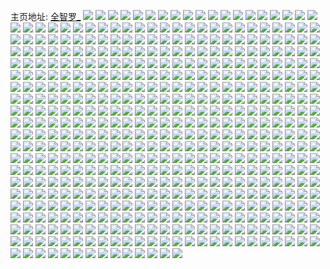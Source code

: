 主页地址: [全智罗_](https://weibo.com/u/6249516074) 
![](https://wx4.sinaimg.cn/mw2000/006OWkCmgy1h9plgcfsgcj30u0140n9d.jpg) 
![](https://wx4.sinaimg.cn/mw2000/006OWkCmgy1h9pl7e2k82j32c0340u0x.jpg) 
![](https://wx4.sinaimg.cn/mw2000/006OWkCmgy1h9pl702wwij329f30kqv5.jpg) 
![](https://wx4.sinaimg.cn/mw2000/006OWkCmgy1h9pl6too58j32c03404qq.jpg) 
![](https://wx4.sinaimg.cn/mw2000/006OWkCmgy1h9pl76cyyfj32c03407wi.jpg) 
![](https://wx4.sinaimg.cn/mw2000/006OWkCmgy1h9plef7a3uj31400u0aji.jpg) 
![](https://wx4.sinaimg.cn/mw2000/006OWkCmgy1h9plac99foj32c02ce7wh.jpg) 
![](https://wx4.sinaimg.cn/mw2000/006OWkCmgy1h9plgpslmij30u014048n.jpg) 
![](https://wx4.sinaimg.cn/mw2000/006OWkCmgy1h9pldhvdk7j30u01407eg.jpg) 
![](https://wx4.sinaimg.cn/mw2000/006OWkCmgy1h9p7taali5j30u01590w5.jpg) 
![](https://wx4.sinaimg.cn/mw2000/006OWkCmgy1h9p7nglkdtj30wr1z0166.jpg) 
![](https://wx4.sinaimg.cn/mw2000/006OWkCmly1h9mvfzsj4jj32672wanpe.jpg) 
![](https://wx4.sinaimg.cn/mw2000/006OWkCmly1h9mvg29898j32c0340e82.jpg) 
![](https://wx4.sinaimg.cn/mw2000/006OWkCmly1h9mvg0xyizj32c0340b2a.jpg) 
![](https://wx4.sinaimg.cn/mw2000/006OWkCmgy1h9n1wwkbeuj32c0340kjo.jpg) 
![](https://wx4.sinaimg.cn/mw2000/006OWkCmly1h9mviluxwtj32c0340x6r.jpg) 
![](https://wx4.sinaimg.cn/mw2000/006OWkCmly1h9mwx34nxrj32c0340qv6.jpg) 
![](https://wx4.sinaimg.cn/mw2000/006OWkCmly1h9mvktz1ttj32c0340b2b.jpg) 
![](https://wx4.sinaimg.cn/mw2000/006OWkCmly1h9magu731ej32c03407wi.jpg) 
![](https://wx4.sinaimg.cn/mw2000/006OWkCmly1h9mah1ul0qj32c0340u0z.jpg) 
![](https://wx4.sinaimg.cn/mw2000/006OWkCmly1h9magxr6daj32c0340x6r.jpg) 
![](https://wx4.sinaimg.cn/mw2000/006OWkCmly1h9lqmshdhij30u01t10yw.jpg) 
![](https://wx4.sinaimg.cn/mw2000/006OWkCmgy1h9ildfbyacj30uw156k6f.jpg) 
![](https://wx4.sinaimg.cn/mw2000/006OWkCmgy1h9gm21e484j32c0340b2b.jpg) 
![](https://wx4.sinaimg.cn/mw2000/006OWkCmgy1h9gm6308ruj32c0340x6p.jpg) 
![](https://wx4.sinaimg.cn/mw2000/006OWkCmgy1h9gm4btenqj30wb172toz.jpg) 
![](https://wx4.sinaimg.cn/mw2000/006OWkCmgy1h9gm24q272j32c0340b2b.jpg) 
![](https://wx4.sinaimg.cn/mw2000/006OWkCmgy1h9gm27nncgj32c03407wj.jpg) 
![](https://wx4.sinaimg.cn/mw2000/006OWkCmgy1h9gcvwlzu1j32c03407wj.jpg) 
![](https://wx4.sinaimg.cn/mw2000/006OWkCmgy1h9hp6p4kaqj32c0340e83.jpg) 
![](https://wx4.sinaimg.cn/mw2000/006OWkCmgy1h9gcvzsg72j32c03401kz.jpg) 
![](https://wx4.sinaimg.cn/mw2000/006OWkCmgy1h9gcvsv7njj31o1281kjl.jpg) 
![](https://wx4.sinaimg.cn/mw2000/006OWkCmgy1h9chx5zjv2j30u0140wq5.jpg) 
![](https://wx4.sinaimg.cn/mw2000/006OWkCmgy1h9bkqq3az0j30pi0pidka.jpg) 
![](https://wx4.sinaimg.cn/mw2000/006OWkCmgy1h9966jqu90j31zj1zjqv5.jpg) 
![](https://wx4.sinaimg.cn/mw2000/006OWkCmgy1h993yznmvyj32c02c0kjm.jpg) 
![](https://wx4.sinaimg.cn/mw2000/006OWkCmgy1h99g5yxnt8j321i21i4qp.jpg) 
![](https://wx4.sinaimg.cn/mw2000/006OWkCmgy1h8zlh4wn51j30w90u0jvu.jpg) 
![](https://wx4.sinaimg.cn/mw2000/006OWkCmgy1h8vowmm445j30wr1z0agr.jpg) 
![](https://wx4.sinaimg.cn/mw2000/006OWkCmgy1h8vox4xdmqj30u00knjtn.jpg) 
![](https://wx4.sinaimg.cn/mw2000/006OWkCmgy1h8vllntwv4j32an2b8qv5.jpg) 
![](https://wx4.sinaimg.cn/mw2000/006OWkCmgy1h8pmvvj61yj32c0340qv5.jpg) 
![](https://wx4.sinaimg.cn/mw2000/006OWkCmgy1h8lxgrq2tsj32042034qp.jpg) 
![](https://wx4.sinaimg.cn/mw2000/006OWkCmgy1h8l5l6w327j30rw13zn5t.jpg) 
![](https://wx4.sinaimg.cn/mw2000/006OWkCmgy1h8l5mh24byj31400u0wsk.jpg) 
![](https://wx4.sinaimg.cn/mw2000/006OWkCmgy1h8l5ur2ggfj30u01t1467.jpg) 
![](https://wx4.sinaimg.cn/mw2000/006OWkCmgy1h8kwmqpl3jj30wr0k1gnq.jpg) 
![](https://wx4.sinaimg.cn/mw2000/006OWkCmgy1h8kwmso229j30wr1z07fm.jpg) 
![](https://wx4.sinaimg.cn/mw2000/006OWkCmgy1h8kwmp3d8gj30u013s48g.jpg) 
![](https://wx4.sinaimg.cn/mw2000/006OWkCmgy1h8kwo0uyyej31o027gx6p.jpg) 
![](https://wx4.sinaimg.cn/mw2000/006OWkCmgy1h8kwo3cnm3j30tz1ibn0s.jpg) 
![](https://wx4.sinaimg.cn/mw2000/006OWkCmgy1h8kwo75lufj30u01t1gro.jpg) 
![](https://wx4.sinaimg.cn/mw2000/006OWkCmgy1h8j006syr6j30pn10jn22.jpg) 
![](https://wx4.sinaimg.cn/mw2000/006OWkCmgy1h8j005l8n5j30u014gn4t.jpg) 
![](https://wx4.sinaimg.cn/mw2000/006OWkCmgy1h85jbfsskqj329m29mb2a.jpg) 
![](https://wx4.sinaimg.cn/mw2000/006OWkCmgy1h85jclreitj30o90o9aep.jpg) 
![](https://wx4.sinaimg.cn/mw2000/006OWkCmgy1h85je76x9sj30p60p6q8b.jpg) 
![](https://wx4.sinaimg.cn/mw2000/006OWkCmgy1h85je5irm0j30wr1z01dk.jpg) 
![](https://wx4.sinaimg.cn/mw2000/006OWkCmgy1h85je6tapuj30wr1z0wva.jpg) 
![](https://wx4.sinaimg.cn/mw2000/006OWkCmgy1h85je67p0yj30wr1z011y.jpg) 
![](https://wx4.sinaimg.cn/mw2000/006OWkCmgy1h85jfrflbfj30ah0ah74g.jpg) 
![](https://wx4.sinaimg.cn/mw2000/006OWkCmgy1h82svo8fykj32bz2bz1ky.jpg) 
![](https://wx4.sinaimg.cn/mw2000/006OWkCmgy1h86wnje42aj32c0340b2a.jpg) 
![](https://wx4.sinaimg.cn/mw2000/006OWkCmgy1h86wo4roqaj30v60v6afa.jpg) 
![](https://wx4.sinaimg.cn/mw2000/006OWkCmgy1h81ccd435jj30qi0qidip.jpg) 
![](https://wx4.sinaimg.cn/mw2000/006OWkCmgy1h81ccfs6ngj30u00u0agd.jpg) 
![](https://wx4.sinaimg.cn/mw2000/006OWkCmgy1h81ccgxoirj30u01t1na2.jpg) 
![](https://wx4.sinaimg.cn/mw2000/006OWkCmgy1h7kqkfknudj30n01ds10k.jpg) 
![](https://wx4.sinaimg.cn/mw2000/006OWkCmgy1h7jxack2e8j328y28ytv7.jpg) 
![](https://wx4.sinaimg.cn/mw2000/006OWkCmgy1h7our1tpkrj30wr0s2dhe.jpg) 
![](https://wx4.sinaimg.cn/mw2000/006OWkCmgy1h7our2af8tj30wr10hgog.jpg) 
![](https://wx4.sinaimg.cn/mw2000/006OWkCmgy1h7jmrhm8ntj30n00mrgnx.jpg) 
![](https://wx4.sinaimg.cn/mw2000/006OWkCmgy1h7jmsw0xuej30n01ds45q.jpg) 
![](https://wx4.sinaimg.cn/mw2000/006OWkCmgy1h7ourepf7uj30mv0wtmzq.jpg) 
![](https://wx4.sinaimg.cn/mw2000/006OWkCmgy1h7jmuvuwsjj309q09qmxe.jpg) 
![](https://wx4.sinaimg.cn/mw2000/006OWkCmgy1h76vbdsrbpj32492497wh.jpg) 
![](https://wx4.sinaimg.cn/mw2000/006OWkCmgy1h71bvmxkopj30r70tdgvi.jpg) 
![](https://wx4.sinaimg.cn/mw2000/006OWkCmgy1h71brqiq73j30n00swh1f.jpg) 
![](https://wx4.sinaimg.cn/mw2000/006OWkCmgy1h71bru8916j31400u0dih.jpg) 
![](https://wx4.sinaimg.cn/mw2000/006OWkCmgy1h71bqwppcbj30n00n00t7.jpg) 
![](https://wx4.sinaimg.cn/mw2000/006OWkCmgy1h6x0bnv5d0j32c02c01ky.jpg) 
![](https://wx4.sinaimg.cn/mw2000/006OWkCmgy1h6nxmlrl8qj326j26jb29.jpg) 
![](https://wx4.sinaimg.cn/mw2000/006OWkCmly1h6w1muool5j32c0340x6p.jpg) 
![](https://wx4.sinaimg.cn/mw2000/006OWkCmly1h6vc6zae5wj32c02c0hdt.jpg) 
![](https://wx4.sinaimg.cn/mw2000/006OWkCmly1h6tkw9ekhlj30ty0tywo5.jpg) 
![](https://wx4.sinaimg.cn/mw2000/006OWkCmgy1h6phtledztj31ig20lb2a.jpg) 
![](https://wx4.sinaimg.cn/mw2000/006OWkCmgy1h6phbokg9hj31y21y20wp.jpg) 
![](https://wx4.sinaimg.cn/mw2000/006OWkCmgy1h6phgx7xuej32c0340qv7.jpg) 
![](https://wx4.sinaimg.cn/mw2000/006OWkCmgy1h6phbwvbsnj30se0semz7.jpg) 
![](https://wx4.sinaimg.cn/mw2000/006OWkCmgy1h6phe7jdwtj32sl23gahw.jpg) 
![](https://wx4.sinaimg.cn/mw2000/006OWkCmgy1h6phdrvij9j323v23v7wh.jpg) 
![](https://wx4.sinaimg.cn/mw2000/006OWkCmgy1h6qw47mic9j30n01dsdo7.jpg) 
![](https://wx4.sinaimg.cn/mw2000/006OWkCmgy1h6maz0348aj32c03401kz.jpg) 
![](https://wx4.sinaimg.cn/mw2000/006OWkCmgy1h6mays2wzsj32c03404qr.jpg) 
![](https://wx4.sinaimg.cn/mw2000/006OWkCmgy1h6mazaikm7j32c0340x6q.jpg) 
![](https://wx4.sinaimg.cn/mw2000/006OWkCmgy1h6mazdl168j32c03404qr.jpg) 
![](https://wx4.sinaimg.cn/mw2000/006OWkCmgy1h6mazgeicdj32c03401ky.jpg) 
![](https://wx4.sinaimg.cn/mw2000/006OWkCmgy1h6maywf7mcj32c0340e83.jpg) 
![](https://wx4.sinaimg.cn/mw2000/006OWkCmgy1h6ho7k5sdfj30n01dsmxs.jpg) 
![](https://wx4.sinaimg.cn/mw2000/006OWkCmgy1h6ho8jnjlqj30n01ds43o.jpg) 
![](https://wx4.sinaimg.cn/mw2000/006OWkCmgy1h6aqjrc71dj31jo1joqc2.jpg) 
![](https://wx4.sinaimg.cn/mw2000/006OWkCmgy1h6aqjqcrdij31yi1yiafm.jpg) 
![](https://wx4.sinaimg.cn/mw2000/006OWkCmgy1h6aqjpel2mj3245245dqf.jpg) 
![](https://wx4.sinaimg.cn/mw2000/006OWkCmgy1h6bs9ob9v6j30hv0u3q3h.jpg) 
![](https://wx4.sinaimg.cn/mw2000/006OWkCmgy1h6aqjncpc9j31sx1sxqv5.jpg) 
![](https://wx4.sinaimg.cn/mw2000/006OWkCmgy1h6b22oaeg5j30mu0j6adc.jpg) 
![](https://wx4.sinaimg.cn/mw2000/006OWkCmgy1h69y71dlddj30n01dsn8m.jpg) 
![](https://wx4.sinaimg.cn/mw2000/006OWkCmgy1h6c729yie9j309o09o3yq.jpg) 
![](https://wx4.sinaimg.cn/mw2000/006OWkCmgy1h6c74g7qtfj30n01ds49x.jpg) 
![](https://wx4.sinaimg.cn/mw2000/006OWkCmgy1h69y64pbycj30n013l45h.jpg) 
![](https://wx4.sinaimg.cn/mw2000/006OWkCmgy1h69yk3iyuzj30n01dswff.jpg) 
![](https://wx4.sinaimg.cn/mw2000/006OWkCmgy1h8jqe317bcj30u00u0gqn.jpg) 
![](https://wx4.sinaimg.cn/mw2000/006OWkCmgy1h8jqm6otgfj30c807yq3c.jpg) 
![](https://wx4.sinaimg.cn/mw2000/006OWkCmgy1h8k5nclrbgj30u00u0wkw.jpg) 
![](https://wx4.sinaimg.cn/mw2000/006OWkCmgy1h8k5ndrwpwj30u00u0n6o.jpg) 
![](https://wx4.sinaimg.cn/mw2000/006OWkCmgy1h648yg5cb1j30s111dacz.jpg) 
![](https://wx4.sinaimg.cn/mw2000/006OWkCmgy1h648ugoyddj30n01dsaax.jpg) 
![](https://wx4.sinaimg.cn/mw2000/006OWkCmgy1h648ygy3xlj30n01ds0tw.jpg) 
![](https://wx4.sinaimg.cn/mw2000/006OWkCmgy1h5psbqrxv4j30mz0vv0t2.jpg) 
![](https://wx4.sinaimg.cn/mw2000/006OWkCmgy1h5psbrqa7sj30n01dstg9.jpg) 
![](https://wx4.sinaimg.cn/mw2000/006OWkCmgy1h5nf85mgx7j30n01dsqlt.jpg) 
![](https://wx4.sinaimg.cn/mw2000/006OWkCmgy1h5nf771cexj30n01dsdnl.jpg) 
![](https://wx4.sinaimg.cn/mw2000/006OWkCmgy1h5ngh45aebj30n01dsgzm.jpg) 
![](https://wx4.sinaimg.cn/mw2000/006OWkCmgy1h5mvssodbjj31951o74qp.jpg) 
![](https://wx4.sinaimg.cn/mw2000/006OWkCmgy1h5dcw1use7j32c02c0x6p.jpg) 
![](https://wx4.sinaimg.cn/mw2000/006OWkCmgy1h57njcdephj30n00n0ju7.jpg) 
![](https://wx4.sinaimg.cn/mw2000/006OWkCmgy1h54aofsprxj30n01ds156.jpg) 
![](https://wx4.sinaimg.cn/mw2000/006OWkCmgy1h520f98jaaj32a0340e82.jpg) 
![](https://wx4.sinaimg.cn/mw2000/006OWkCmgy1h520f53mz9j32c0340npd.jpg) 
![](https://wx4.sinaimg.cn/mw2000/006OWkCmgy1h50j73i7xoj31361gl7kj.jpg) 
![](https://wx4.sinaimg.cn/mw2000/006OWkCmly1h4zgttivzwj30g30g375z.jpg) 
![](https://wx4.sinaimg.cn/mw2000/006OWkCmly1h4yrj3c3b6j32c02c04qr.jpg) 
![](https://wx4.sinaimg.cn/mw2000/006OWkCmly1h4yrjg6zx1j32c02c04qr.jpg) 
![](https://wx4.sinaimg.cn/mw2000/006OWkCmly1h4z3tn4040j324h2tznpf.jpg) 
![](https://wx4.sinaimg.cn/mw2000/006OWkCmly1h4z3u23n6oj32c0340qv5.jpg) 
![](https://wx4.sinaimg.cn/mw2000/006OWkCmly1h4y2ulni6tj30n01dstd9.jpg) 
![](https://wx4.sinaimg.cn/mw2000/006OWkCmly1h4y2lp0g85j30n00n0q5m.jpg) 
![](https://wx4.sinaimg.cn/mw2000/006OWkCmly1h4x350n6rtj32c02c0e82.jpg) 
![](https://wx4.sinaimg.cn/mw2000/006OWkCmly1h4x1mq6eg4j32c03401ky.jpg) 
![](https://wx4.sinaimg.cn/mw2000/006OWkCmly1h4x19ob95jj329g30lu0y.jpg) 
![](https://wx4.sinaimg.cn/mw2000/006OWkCmly1h4x1b0kac2j32c03401ky.jpg) 
![](https://wx4.sinaimg.cn/mw2000/006OWkCmgy1h4uoj5mtioj327q285qv5.jpg) 
![](https://wx4.sinaimg.cn/mw2000/006OWkCmgy1h4ut1ggygcj3284284e81.jpg) 
![](https://wx4.sinaimg.cn/mw2000/006OWkCmgy1h4utm99y8lj30u60u0jv3.jpg) 
![](https://wx4.sinaimg.cn/mw2000/006OWkCmgy1h4sa56w9tlj30u0140k08.jpg) 
![](https://wx4.sinaimg.cn/mw2000/006OWkCmgy1h4shyki4paj30u015cdqp.jpg) 
![](https://wx4.sinaimg.cn/mw2000/006OWkCmgy1h4v3679disj32232rfe82.jpg) 
![](https://wx4.sinaimg.cn/mw2000/006OWkCmgy1h4sa5000t2j30u0140gur.jpg) 
![](https://wx4.sinaimg.cn/mw2000/006OWkCmgy1h4sa5d7piwj31400u014w.jpg) 
![](https://wx4.sinaimg.cn/mw2000/006OWkCmgy1h4sa5g2wm9j30u0140wor.jpg) 
![](https://wx4.sinaimg.cn/mw2000/006OWkCmgy1h84gl1o92ij311s0tvadk.jpg) 
![](https://wx4.sinaimg.cn/mw2000/006OWkCmgy1h84gl0ik5cj31kc235nkr.jpg) 
![](https://wx4.sinaimg.cn/mw2000/006OWkCmgy1h4ph1wphxjj32c0340e82.jpg) 
![](https://wx4.sinaimg.cn/mw2000/006OWkCmgy1h4obnp0bx9j32c0340e82.jpg) 
![](https://wx4.sinaimg.cn/mw2000/006OWkCmgy1h4obnr66lqj324u1llb29.jpg) 
![](https://wx4.sinaimg.cn/mw2000/006OWkCmgy1h4obnww7izj33402c0e82.jpg) 
![](https://wx4.sinaimg.cn/mw2000/006OWkCmgy1h4mvfvvxzkj326z26z4qr.jpg) 
![](https://wx4.sinaimg.cn/mw2000/006OWkCmgy1h4mvftce9dj32c0340hdv.jpg) 
![](https://wx4.sinaimg.cn/mw2000/006OWkCmgy1h4mvfx9j9sj32c0340hdu.jpg) 
![](https://wx4.sinaimg.cn/mw2000/006OWkCmgy1h4mvfrjp3nj32c0340x6q.jpg) 
![](https://wx4.sinaimg.cn/mw2000/006OWkCmgy1h4mvfz12w1j31tw2qtnpe.jpg) 
![](https://wx4.sinaimg.cn/mw2000/006OWkCmgy1h4mvfhsfo8j32c0340x6q.jpg) 
![](https://wx4.sinaimg.cn/mw2000/006OWkCmgy1h4mvfjs6ecj32c0340b2b.jpg) 
![](https://wx4.sinaimg.cn/mw2000/006OWkCmgy1h4mvfl4yj7j32c0340npd.jpg) 
![](https://wx4.sinaimg.cn/mw2000/006OWkCmgy1h4mvfpqahqj32c03401l1.jpg) 
![](https://wx4.sinaimg.cn/mw2000/006OWkCmgy1h4ikrkpevzj31o02801kx.jpg) 
![](https://wx4.sinaimg.cn/mw2000/006OWkCmgy1h4hbkh7nbhj30n01dsk08.jpg) 
![](https://wx4.sinaimg.cn/mw2000/006OWkCmgy1h4hbcmtafxj30n01dswmp.jpg) 
![](https://wx4.sinaimg.cn/mw2000/006OWkCmgy1h4hrwu2pbwj30n01ds7ev.jpg) 
![](https://wx4.sinaimg.cn/mw2000/006OWkCmgy1h4hrwsv2zuj30n01ds47m.jpg) 
![](https://wx4.sinaimg.cn/mw2000/006OWkCmgy1h4hbcnu2h3j30n01dsdnu.jpg) 
![](https://wx4.sinaimg.cn/mw2000/006OWkCmgy1h4hry8r4i5j31o0280kjl.jpg) 
![](https://wx4.sinaimg.cn/mw2000/006OWkCmgy1h4hbi2x46oj30sg0sggrk.jpg) 
![](https://wx4.sinaimg.cn/mw2000/006OWkCmgy1h4dhal610hj32c02c04qq.jpg) 
![](https://wx4.sinaimg.cn/mw2000/006OWkCmgy1h4dh9x4atgj30n00mlq6p.jpg) 
![](https://wx4.sinaimg.cn/mw2000/006OWkCmgy1h4cn7pexnqj324o24oqv5.jpg) 
![](https://wx4.sinaimg.cn/mw2000/006OWkCmgy1h4cn7tgmknj30kl0kl0uv.jpg) 
![](https://wx4.sinaimg.cn/mw2000/006OWkCmgy1h4b551765kj31o0280npd.jpg) 
![](https://wx4.sinaimg.cn/mw2000/006OWkCmgy1h4b54z6jvoj31o0280u0x.jpg) 
![](https://wx4.sinaimg.cn/mw2000/006OWkCmgy1h4bcvvejm1j32801o0hdt.jpg) 
![](https://wx4.sinaimg.cn/mw2000/006OWkCmgy1h4a8jqnhcnj30n01ds7eh.jpg) 
![](https://wx4.sinaimg.cn/mw2000/006OWkCmgy1h4acmmcz8pj31o0280u0x.jpg) 
![](https://wx4.sinaimg.cn/mw2000/006OWkCmgy1h4a08ks4wwj30n01dsdw4.jpg) 
![](https://wx4.sinaimg.cn/mw2000/006OWkCmgy1h47z97w7o4j30n01dsjzd.jpg) 
![](https://wx4.sinaimg.cn/mw2000/006OWkCmgy1h46u69birxj30n01dsqaq.jpg) 
![](https://wx4.sinaimg.cn/mw2000/006OWkCmgy1h46u64z6lrj30j60j675b.jpg) 
![](https://wx4.sinaimg.cn/mw2000/006OWkCmgy1h402ycvwpxj30ij0ijtbx.jpg) 
![](https://wx4.sinaimg.cn/mw2000/006OWkCmgy1h402ybe85oj30n00h9777.jpg) 
![](https://wx4.sinaimg.cn/mw2000/006OWkCmgy1h3zyv5vga3j32ui24sb2a.jpg) 
![](https://wx4.sinaimg.cn/mw2000/006OWkCmgy1h3zyv7ntrhj32tn2481ky.jpg) 
![](https://wx4.sinaimg.cn/mw2000/006OWkCmgy1h3zysvaab1j31w01kc7wh.jpg) 
![](https://wx4.sinaimg.cn/mw2000/006OWkCmly1h3vwbeh037j33402c0hdu.jpg) 
![](https://wx4.sinaimg.cn/mw2000/006OWkCmly1h3uumpl97ij319s0l5juc.jpg) 
![](https://wx4.sinaimg.cn/mw2000/006OWkCmly1h3uumq7u4qj317m0k6tbc.jpg) 
![](https://wx4.sinaimg.cn/mw2000/006OWkCmly1h3uump9lsuj31680mtdj6.jpg) 
![](https://wx4.sinaimg.cn/mw2000/006OWkCmly1h3uumqhxjaj31450mladg.jpg) 
![](https://wx4.sinaimg.cn/mw2000/006OWkCmgy1h3kxn2uehlj32c02c0u0x.jpg) 
![](https://wx4.sinaimg.cn/mw2000/006OWkCmgy1h3gqpzugwrj32n21zau0x.jpg) 
![](https://wx4.sinaimg.cn/mw2000/006OWkCmgy1h3f4spb2zej32c033a7tu.jpg) 
![](https://wx4.sinaimg.cn/mw2000/006OWkCmgy1h3f4sgj6d6j32c0340b0z.jpg) 
![](https://wx4.sinaimg.cn/mw2000/006OWkCmgy1h3f4spb2zej32c033a7tu.jpg) 
![](https://wx4.sinaimg.cn/mw2000/006OWkCmgy1h3f4sgj6d6j32c0340b0z.jpg) 
![](https://wx4.sinaimg.cn/mw2000/006OWkCmgy1h3f4slu0jkj31r72c9quk.jpg) 
![](https://wx4.sinaimg.cn/mw2000/006OWkCmgy1h3f4scqekzj32c03407qh.jpg) 
![](https://wx4.sinaimg.cn/mw2000/006OWkCmgy1h370m7th49j30n00dnq7z.jpg) 
![](https://wx4.sinaimg.cn/mw2000/006OWkCmgy1h36yatjjvlj30n01dsqbo.jpg) 
![](https://wx4.sinaimg.cn/mw2000/006OWkCmgy1h36yawp03aj30n01dsagm.jpg) 
![](https://wx4.sinaimg.cn/mw2000/006OWkCmgy1h36yapzq14j30n01ds45n.jpg) 
![](https://wx4.sinaimg.cn/mw2000/006OWkCmgy1h36yaz0x1yj30n01ds465.jpg) 
![](https://wx4.sinaimg.cn/mw2000/006OWkCmgy1h348kr9u8bj30u00u0gvi.jpg) 
![](https://wx4.sinaimg.cn/mw2000/006OWkCmgy1h348lcne8zj324v24vu0x.jpg) 
![](https://wx4.sinaimg.cn/mw2000/006OWkCmgy1h3497jubywj30n01dsdox.jpg) 
![](https://wx4.sinaimg.cn/mw2000/006OWkCmgy1h2zifbo85dj31ei1eiqp3.jpg) 
![](https://wx4.sinaimg.cn/mw2000/006OWkCmgy1h2zjrl838jj32c0340b2a.jpg) 
![](https://wx4.sinaimg.cn/mw2000/006OWkCmgy1h2zjrgykqrj32c02cy7wi.jpg) 
![](https://wx4.sinaimg.cn/mw2000/006OWkCmgy1h2zjrhwzjwj32c033ihdt.jpg) 
![](https://wx4.sinaimg.cn/mw2000/006OWkCmgy1h2zjrirug9j31ey1w0e1u.jpg) 
![](https://wx4.sinaimg.cn/mw2000/006OWkCmgy1h2zjrji5f0j31hc1z5e61.jpg) 
![](https://wx4.sinaimg.cn/mw2000/006OWkCmgy1h2zjrk9i6aj31s22de7wh.jpg) 
![](https://wx4.sinaimg.cn/mw2000/006OWkCmgy1h2yd91g9ocj30qo0sgq7n.jpg) 
![](https://wx4.sinaimg.cn/mw2000/006OWkCmgy1h2xb3ll6j9j32c02c0e82.jpg) 
![](https://wx4.sinaimg.cn/mw2000/006OWkCmgy1h2yd91g9ocj30qo0sgq7n.jpg) 
![](https://wx4.sinaimg.cn/mw2000/006OWkCmgy1h2xb3ll6j9j32c02c0e82.jpg) 
![](https://wx4.sinaimg.cn/mw2000/006OWkCmgy1h2xb1ex17vj32c02c01ky.jpg) 
![](https://wx4.sinaimg.cn/mw2000/006OWkCmgy1h2xavsoppij32c02c0npe.jpg) 
![](https://wx4.sinaimg.cn/mw2000/006OWkCmgy1h2yejmrn36j323j23j4qq.jpg) 
![](https://wx4.sinaimg.cn/mw2000/006OWkCmgy1h2xad9b2y0j32c02c0hdu.jpg) 
![](https://wx4.sinaimg.cn/mw2000/006OWkCmgy1h2sjzo84i3j30gr0mztbj.jpg) 
![](https://wx4.sinaimg.cn/mw2000/006OWkCmgy1h2sjzmo11pj30gm0mv77u.jpg) 
![](https://wx4.sinaimg.cn/mw2000/006OWkCmgy1h2etkxodkjj32c02c0hdu.jpg) 
![](https://wx4.sinaimg.cn/mw2000/006OWkCmgy1h2etj2xhshj32c032unpf.jpg) 
![](https://wx4.sinaimg.cn/mw2000/006OWkCmgy1h2bb1s6p3fj30n01dsgt9.jpg) 
![](https://wx4.sinaimg.cn/mw2000/006OWkCmgy1h2bb1usiopj30n01ds47f.jpg) 
![](https://wx4.sinaimg.cn/mw2000/006OWkCmgy1h2bb29epvnj30n01dsgvc.jpg) 
![](https://wx4.sinaimg.cn/mw2000/006OWkCmgy1h2bb10t43rj30n01dsgsy.jpg) 
![](https://wx4.sinaimg.cn/mw2000/006OWkCmgy1h2an27fcklj328y28yqv5.jpg) 
![](https://wx4.sinaimg.cn/mw2000/006OWkCmgy1h2an102hiyj31rl1rlhdt.jpg) 
![](https://wx4.sinaimg.cn/mw2000/006OWkCmgy1h2an10xhw4j320y20ykjl.jpg) 
![](https://wx4.sinaimg.cn/mw2000/006OWkCmgy1h2an1n99e0j32c03407wi.jpg) 
![](https://wx4.sinaimg.cn/mw2000/006OWkCmgy1h29j7u7eocj31ei1ei4e0.jpg) 
![](https://wx4.sinaimg.cn/mw2000/006OWkCmgy1h1zrslyuofj315z1jy1kx.jpg) 
![](https://wx4.sinaimg.cn/mw2000/006OWkCmgy1h1zrt5e56ij31o0281x6p.jpg) 
![](https://wx4.sinaimg.cn/mw2000/006OWkCmly1h1wn0i0xmfj31sc1sc4qp.jpg) 
![](https://wx4.sinaimg.cn/mw2000/006OWkCmly1h1wmx17klgj31ls1lshdu.jpg) 
![](https://wx4.sinaimg.cn/mw2000/006OWkCmly1h1wmwnxzi8j31v71v7x6p.jpg) 
![](https://wx4.sinaimg.cn/mw2000/006OWkCmly1h1wmwrvxbnj321m21me83.jpg) 
![](https://wx4.sinaimg.cn/mw2000/006OWkCmgy1h1oozebcacj30mi0ckdh4.jpg) 
![](https://wx4.sinaimg.cn/mw2000/006OWkCmgy1h1ooy5i8jzj30n01dswkb.jpg) 
![](https://wx4.sinaimg.cn/mw2000/006OWkCmgy1h1op5ygjugj30n01dswij.jpg) 
![](https://wx4.sinaimg.cn/mw2000/006OWkCmgy1h1op5sm1mgj30n01dsq95.jpg) 
![](https://wx4.sinaimg.cn/mw2000/006OWkCmgy1h1kn9oj9oej30n01dsgsk.jpg) 
![](https://wx4.sinaimg.cn/mw2000/006OWkCmgy1h1kn8s1dxlj30n01dsdnj.jpg) 
![](https://wx4.sinaimg.cn/mw2000/006OWkCmgy1h1h6f7l7qej31ei1ei1cm.jpg) 
![](https://wx4.sinaimg.cn/mw2000/006OWkCmgy1h1g3ot7n4wj30zk0qowhp.jpg) 
![](https://wx4.sinaimg.cn/mw2000/006OWkCmgy1h1gbgxpr01j30go06w3yo.jpg) 
![](https://wx4.sinaimg.cn/mw2000/006OWkCmgy1h1h6gksm0vj32c02c07wi.jpg) 
![](https://wx4.sinaimg.cn/mw2000/006OWkCmgy1h1jcqi0atsj32c02c0hdu.jpg) 
![](https://wx4.sinaimg.cn/mw2000/006OWkCmgy1h194ybzezbj31ei1eik66.jpg) 
![](https://wx4.sinaimg.cn/mw2000/006OWkCmgy1h194z8jw9zj30sg0sf43y.jpg) 
![](https://wx4.sinaimg.cn/mw2000/006OWkCmgy1h194y9kxcvj32c02c01kx.jpg) 
![](https://wx4.sinaimg.cn/mw2000/006OWkCmgy1h11786xqrkj31na3ld1kx.jpg) 
![](https://wx4.sinaimg.cn/mw2000/006OWkCmgy1h117698ifjj30n01ds0zh.jpg) 
![](https://wx4.sinaimg.cn/mw2000/006OWkCmgy1h11767pclfj30n01dsq9j.jpg) 
![](https://wx4.sinaimg.cn/mw2000/006OWkCmgy1h11770srb0j30n01ds0x0.jpg) 
![](https://wx4.sinaimg.cn/mw2000/006OWkCmgy1h11764l8n7j30n01dsdog.jpg) 
![](https://wx4.sinaimg.cn/mw2000/006OWkCmgy1h117awm44pj30n01dsqaz.jpg) 
![](https://wx4.sinaimg.cn/mw2000/006OWkCmgy1h0z4kayz1ij326a2wd1ky.jpg) 
![](https://wx4.sinaimg.cn/mw2000/006OWkCmgy1h0z4kjb5e4j32c0340hdw.jpg) 
![](https://wx4.sinaimg.cn/mw2000/006OWkCmgy1h0z4m7vn89j32c0340b2a.jpg) 
![](https://wx4.sinaimg.cn/mw2000/006OWkCmgy1h0z6oq8omzj30ln0lnqaa.jpg) 
![](https://wx4.sinaimg.cn/mw2000/006OWkCmgy1h0z6olu0u0j322m22mb2a.jpg) 
![](https://wx4.sinaimg.cn/mw2000/006OWkCmgy1h0z4kgocvaj32c02c04qr.jpg) 
![](https://wx4.sinaimg.cn/mw2000/006OWkCmgy1h0z5z33ml9j325y2vxhdv.jpg) 
![](https://wx4.sinaimg.cn/mw2000/006OWkCmgy1h0z6jyz1yej32c0340e82.jpg) 
![](https://wx4.sinaimg.cn/mw2000/006OWkCmgy1h0z6pdgofxj308c08c3yc.jpg) 
![](https://wx4.sinaimg.cn/mw2000/006OWkCmgy1h0y4sygh9zj32c0340x6p.jpg) 
![](https://wx4.sinaimg.cn/mw2000/006OWkCmgy1h0y4slktvkj32c0340qv7.jpg) 
![](https://wx4.sinaimg.cn/mw2000/006OWkCmgy1h0y4sqhnplj32c0340x6p.jpg) 
![](https://wx4.sinaimg.cn/mw2000/006OWkCmgy1h0y4stf3u6j32c03404qq.jpg) 
![](https://wx4.sinaimg.cn/mw2000/006OWkCmgy1h0y4sor1slj32c0340npf.jpg) 
![](https://wx4.sinaimg.cn/mw2000/006OWkCmgy1h0y4svw7rvj32c03407wi.jpg) 
![](https://wx4.sinaimg.cn/mw2000/006OWkCmgy1h0wy0n05tlj32c0340hdu.jpg) 
![](https://wx4.sinaimg.cn/mw2000/006OWkCmgy1h0wy0xhxx8j32c0340qv6.jpg) 
![](https://wx4.sinaimg.cn/mw2000/006OWkCmgy1h4cq4hl33hj32c03401l0.jpg) 
![](https://wx4.sinaimg.cn/mw2000/006OWkCmgy1h0wy0k2hcej32c0340kjm.jpg) 
![](https://wx4.sinaimg.cn/mw2000/006OWkCmgy1h0wy0p0j4ij32c0340e82.jpg) 
![](https://wx4.sinaimg.cn/mw2000/006OWkCmgy1h0wy0rxx3tj32c0340qv6.jpg) 
![](https://wx4.sinaimg.cn/mw2000/006OWkCmgy1h0wy1uy8z5j32c0340qv6.jpg) 
![](https://wx4.sinaimg.cn/mw2000/006OWkCmgy1h0wy0zxdrsj32c03401l0.jpg) 
![](https://wx4.sinaimg.cn/mw2000/006OWkCmgy1h0wy1x69rqj32c0340npe.jpg) 
![](https://wx4.sinaimg.cn/mw2000/006OWkCmgy1h0u1r4hytnj30n01ds13i.jpg) 
![](https://wx4.sinaimg.cn/mw2000/006OWkCmgy1h0qy7s4gucj32c0340b2b.jpg) 
![](https://wx4.sinaimg.cn/mw2000/006OWkCmgy1h0vavxsudsj329z29z7wh.jpg) 
![](https://wx4.sinaimg.cn/mw2000/006OWkCmgy1h0vavorgz2j31qw1qw4ml.jpg) 
![](https://wx4.sinaimg.cn/mw2000/006OWkCmgy1h0vaxdwy9uj31ou1ounne.jpg) 
![](https://wx4.sinaimg.cn/mw2000/006OWkCmgy1h0qp90yvf3j306o060747.jpg) 
![](https://wx4.sinaimg.cn/mw2000/006OWkCmgy1h0g9oh6tmjj30n01ds461.jpg) 
![](https://wx4.sinaimg.cn/mw2000/006OWkCmgy1h0g9og28suj30z20rv78h.jpg) 
![](https://wx4.sinaimg.cn/mw2000/006OWkCmgy1h0g9oglxk6j30n01dsn77.jpg) 
![](https://wx4.sinaimg.cn/mw2000/006OWkCmgy1h0g9oz3x3cj30n01dsjwi.jpg) 
![](https://wx4.sinaimg.cn/mw2000/006OWkCmgy1h0hav5rdjij30n01ds42u.jpg) 
![](https://wx4.sinaimg.cn/mw2000/006OWkCmgy1h0hav4wp0qj30n01dswj4.jpg) 
![](https://wx4.sinaimg.cn/mw2000/006OWkCmgy1h0e3aesrp1j30qo1bg7e8.jpg) 
![](https://wx4.sinaimg.cn/mw2000/006OWkCmgy1h0cmnp64uuj30n01dsagc.jpg) 
![](https://wx4.sinaimg.cn/mw2000/006OWkCmgy1h0cmnooyr8j30n01dstfb.jpg) 
![](https://wx4.sinaimg.cn/mw2000/006OWkCmgy1gzyzxoy7k8j31bi1qib29.jpg) 
![](https://wx4.sinaimg.cn/mw2000/006OWkCmgy1gzz49ixctej31gs1r9e81.jpg) 
![](https://wx4.sinaimg.cn/mw2000/006OWkCmgy1gzyzxq0qm3j31h21t4e81.jpg) 
![](https://wx4.sinaimg.cn/mw2000/006OWkCmgy1gzyzxsmqe0j31nz1yckjl.jpg) 
![](https://wx4.sinaimg.cn/mw2000/006OWkCmgy1gzx33pux3vj30n01dsjvd.jpg) 
![](https://wx4.sinaimg.cn/mw2000/006OWkCmgy1h0eh2voi70j30n01dsgob.jpg) 
![](https://wx4.sinaimg.cn/mw2000/006OWkCmgy1gzuus5kfg2j31kb1kbnhy.jpg) 
![](https://wx4.sinaimg.cn/mw2000/006OWkCmgy1gzuuvuvkqmj30n01ds796.jpg) 
![](https://wx4.sinaimg.cn/mw2000/006OWkCmgy1gzup583pb7j30n01ds455.jpg) 
![](https://wx4.sinaimg.cn/mw2000/006OWkCmgy1gztn0ggdcfj306o060747.jpg) 
![](https://wx4.sinaimg.cn/mw2000/006OWkCmgy1gzl8acswadj30u00u0gv3.jpg) 
![](https://wx4.sinaimg.cn/mw2000/006OWkCmgy1gzl8av9udjj30u00u0alm.jpg) 
![](https://wx4.sinaimg.cn/mw2000/006OWkCmgy1gzi0oafag5j31lh1lh7wh.jpg) 
![](https://wx4.sinaimg.cn/mw2000/006OWkCmgy1gzi0ojjg82j31o0280qv5.jpg) 
![](https://wx4.sinaimg.cn/mw2000/006OWkCmgy1gzz3mpzdh6j31f01w01kx.jpg) 
![](https://wx4.sinaimg.cn/mw2000/006OWkCmgy1gzi09um496j31o02801kx.jpg) 
![](https://wx4.sinaimg.cn/mw2000/006OWkCmgy1h2m7xkckpwj31ix1ix7wh.jpg) 
![](https://wx4.sinaimg.cn/mw2000/006OWkCmgy1h2m7xmp2aqj31hr1hr4qp.jpg) 
![](https://wx4.sinaimg.cn/mw2000/006OWkCmgy1h2nv4tjs63j31jr1jr1kx.jpg) 
![](https://wx4.sinaimg.cn/mw2000/006OWkCmgy1h2m7xnwk5vj31nr1nrb29.jpg) 
![](https://wx4.sinaimg.cn/mw2000/006OWkCmgy1gzcdxy0llqj31o0280b29.jpg) 
![](https://wx4.sinaimg.cn/mw2000/006OWkCmgy1gzcdxxbuq8j31ll24re81.jpg) 
![](https://wx4.sinaimg.cn/mw2000/006OWkCmgy1gzcdxyofnjj32801o0e81.jpg) 
![](https://wx4.sinaimg.cn/mw2000/006OWkCmgy1h13jqzkiasj31o02804qp.jpg) 
![](https://wx4.sinaimg.cn/mw2000/006OWkCmgy1gzcdxwdgo4j30oo0wwguv.jpg) 
![](https://wx4.sinaimg.cn/mw2000/006OWkCmgy1gzcdxvk49pj30pt0yf7gv.jpg) 
![](https://wx4.sinaimg.cn/mw2000/006OWkCmgy1gzcdy1d2f5j31o0280b29.jpg) 
![](https://wx4.sinaimg.cn/mw2000/006OWkCmgy1gzcdyifzggj31o01o0e81.jpg) 
![](https://wx4.sinaimg.cn/mw2000/006OWkCmgy1gzcdxzfx6yj31o0280kjl.jpg) 
![](https://wx4.sinaimg.cn/mw2000/006OWkCmly1gz2smo5uo2j33402c0qv6.jpg) 
![](https://wx4.sinaimg.cn/mw2000/006OWkCmly1gz2q12l4n3j30n01dsn6w.jpg) 
![](https://wx4.sinaimg.cn/mw2000/006OWkCmly1gz2pz5sqlkj30n01ds10h.jpg) 
![](https://wx4.sinaimg.cn/mw2000/006OWkCmly1gz2pz4a1auj30n006ejrl.jpg) 
![](https://wx4.sinaimg.cn/mw2000/006OWkCmly1gz1bnbbnkzj31hj1hj1h2.jpg) 
![](https://wx4.sinaimg.cn/mw2000/006OWkCmly1gz1bnd6sj5j32c02c0b2b.jpg) 
![](https://wx4.sinaimg.cn/mw2000/006OWkCmly1gz1bnes73yj33402c04qr.jpg) 
![](https://wx4.sinaimg.cn/mw2000/006OWkCmly1gz1bnmsknuj30n00h9mz8.jpg) 
![](https://wx4.sinaimg.cn/mw2000/006OWkCmly1gyx3rx2inlj32c0340e83.jpg) 
![](https://wx4.sinaimg.cn/mw2000/006OWkCmly1gyx3ru3edzj32c0340x6r.jpg) 
![](https://wx4.sinaimg.cn/mw2000/006OWkCmly1gytt6sdiqfj32c0340kjl.jpg) 
![](https://wx4.sinaimg.cn/mw2000/006OWkCmly1gytt6tzpczj32c03407wh.jpg) 
![](https://wx4.sinaimg.cn/mw2000/006OWkCmly1gytt92g5d3j32c02c0u0y.jpg) 
![](https://wx4.sinaimg.cn/mw2000/006OWkCmly1gyhng88teqj30n00ca0uf.jpg) 
![](https://wx4.sinaimg.cn/mw2000/006OWkCmly1gygw8aybi7j30u0141gvz.jpg) 
![](https://wx4.sinaimg.cn/mw2000/006OWkCmly1gygw7dblgkj30u1141146.jpg) 
![](https://wx4.sinaimg.cn/mw2000/006OWkCmly1gygw42oj3bj30u1141136.jpg) 
![](https://wx4.sinaimg.cn/mw2000/006OWkCmly1gyeoo5x4fuj30ll0meabp.jpg) 
![](https://wx4.sinaimg.cn/mw2000/006OWkCmly1gyecr60vcaj30n01ds78n.jpg) 
![](https://wx4.sinaimg.cn/mw2000/006OWkCmly1gydcnf1g12j30n01dsqpq.jpg) 
![](https://wx4.sinaimg.cn/mw2000/006OWkCmly1gyes9y33x1j32c03407wj.jpg) 
![](https://wx4.sinaimg.cn/mw2000/006OWkCmly1gyes9wgkicj32c032uu0y.jpg) 
![](https://wx4.sinaimg.cn/mw2000/006OWkCmly1gxssn7ud6uj32c0340hdt.jpg) 
![](https://wx4.sinaimg.cn/mw2000/006OWkCmly1gy1n6aql3hj31v61v6e81.jpg) 
![](https://wx4.sinaimg.cn/mw2000/006OWkCmly1gy1n5cxzimj32c02c0qv6.jpg) 
![](https://wx4.sinaimg.cn/mw2000/006OWkCmly1gxhzwga58zj32bs2bse82.jpg) 
![](https://wx4.sinaimg.cn/mw2000/006OWkCmly1gy2svyzifwj32c02c07wi.jpg) 
![](https://wx4.sinaimg.cn/mw2000/006OWkCmly1gy2svy08f7j32c02c0x6p.jpg) 
![](https://wx4.sinaimg.cn/mw2000/006OWkCmly1gy1n5s04u7j32c02c0npe.jpg) 
![](https://wx4.sinaimg.cn/mw2000/006OWkCmly1gy2svwp03xj326u26unpd.jpg) 
![](https://wx4.sinaimg.cn/mw2000/006OWkCmly1gy2svvgsu2j32c02c04qq.jpg) 
![](https://wx4.sinaimg.cn/mw2000/006OWkCmly1gx7k31lyepj30n01dsdks.jpg) 
![](https://wx4.sinaimg.cn/mw2000/006OWkCmly1gxayqk37w8j32c02c0u0y.jpg) 
![](https://wx4.sinaimg.cn/mw2000/006OWkCmly1gx40kuu1ppj32x726whdt.jpg) 
![](https://wx4.sinaimg.cn/mw2000/006OWkCmly1gx40ksjcs1j32c02c0qv5.jpg) 
![](https://wx4.sinaimg.cn/mw2000/006OWkCmly1gx40kv7do5j32c02c0x6p.jpg) 
![](https://wx4.sinaimg.cn/mw2000/006OWkCmly1gx40kup1syj32c02c0hdu.jpg) 
![](https://wx4.sinaimg.cn/mw2000/006OWkCmly1gx40ktms33j31yo1yonpd.jpg) 
![](https://wx4.sinaimg.cn/mw2000/006OWkCmly1gx2xn0swydj326v26vnpd.jpg) 
![](https://wx4.sinaimg.cn/mw2000/006OWkCmly1gx2xn2td0uj321p21p4qq.jpg) 
![](https://wx4.sinaimg.cn/mw2000/006OWkCmly1gx2xndhw2wj3206206b29.jpg) 
![](https://wx4.sinaimg.cn/mw2000/006OWkCmly1gx2xmuatlnj32c02c0npe.jpg) 
![](https://wx4.sinaimg.cn/mw2000/006OWkCmly1gx2xmyogfmj328s28sqv5.jpg) 
![](https://wx4.sinaimg.cn/mw2000/006OWkCmly1gx2xmwy3z1j32c02c0e82.jpg) 
![](https://wx4.sinaimg.cn/mw2000/006OWkCmly1gx2xmriqc0j32c02c0npe.jpg) 
![](https://wx4.sinaimg.cn/mw2000/006OWkCmly1gx2xn425xrj324y24y4h2.jpg) 
![](https://wx4.sinaimg.cn/mw2000/006OWkCmly1gx2xn570sej32082084qp.jpg) 
![](https://wx4.sinaimg.cn/mw2000/006OWkCmly1gx0mxcepozj31u21u2kjl.jpg) 
![](https://wx4.sinaimg.cn/mw2000/006OWkCmly1gx0n2z92gij326c26cu0x.jpg) 
![](https://wx4.sinaimg.cn/mw2000/006OWkCmly1gx0mxlogd1j32c02c0x6p.jpg) 
![](https://wx4.sinaimg.cn/mw2000/006OWkCmly1gx0mx8guuvj31jg1jgqoh.jpg) 
![](https://wx4.sinaimg.cn/mw2000/006OWkCmly1gx0mxjnrezj322f1jtb29.jpg) 
![](https://wx4.sinaimg.cn/mw2000/006OWkCmly1gx0mxfpo3cj321t21t7wi.jpg) 
![](https://wx4.sinaimg.cn/mw2000/006OWkCmly1gx0mxhwsgrj3219219x6p.jpg) 
![](https://wx4.sinaimg.cn/mw2000/006OWkCmly1gx0mydm2gsj321i21ikjl.jpg) 
![](https://wx4.sinaimg.cn/mw2000/006OWkCmly1gx0mxagxuvj328n28nhdt.jpg) 
![](https://wx4.sinaimg.cn/mw2000/006OWkCmly1gwqjs9272cj30ki0d0jt7.jpg) 
![](https://wx4.sinaimg.cn/mw2000/006OWkCmly1gz3lv7sjx2j315o0wowq3.jpg) 
![](https://wx4.sinaimg.cn/mw2000/006OWkCmly1gwlop1vheyj30n01dsgu4.jpg) 
![](https://wx4.sinaimg.cn/mw2000/006OWkCmly1gwlooyp193j30hs0f1wgq.jpg) 
![](https://wx4.sinaimg.cn/mw2000/006OWkCmly1gwimqilk4uj31zx1zxqv5.jpg) 
![](https://wx4.sinaimg.cn/mw2000/006OWkCmly1gwiml6q11gj31ja15ghbn.jpg) 
![](https://wx4.sinaimg.cn/mw2000/006OWkCmly1gwimkbzbizj32c02c01ky.jpg) 
![](https://wx4.sinaimg.cn/mw2000/006OWkCmly1gwimk9aqpbj327o27ohdu.jpg) 
![](https://wx4.sinaimg.cn/mw2000/006OWkCmly1gwimk8hbktj325d25dhdu.jpg) 
![](https://wx4.sinaimg.cn/mw2000/006OWkCmly1gwimpksyxsj32c02c01ky.jpg) 
![](https://wx4.sinaimg.cn/mw2000/006OWkCmly1gwimk7hds4j32c02c0qv6.jpg) 
![](https://wx4.sinaimg.cn/mw2000/006OWkCmly1gwimkawatdj32c02c0npe.jpg) 
![](https://wx4.sinaimg.cn/mw2000/006OWkCmly1gwimtan2dfj33402c0kjn.jpg) 
![](https://wx4.sinaimg.cn/mw2000/006OWkCmly1gwg9vf4kqoj30n01dswmq.jpg) 
![](https://wx4.sinaimg.cn/mw2000/006OWkCmly1gwg9vef21sj30n01ds127.jpg) 
![](https://wx4.sinaimg.cn/mw2000/006OWkCmly1gwfwqw2tx1j30xr0xrk2m.jpg) 
![](https://wx4.sinaimg.cn/mw2000/006OWkCmly1gwfwr5fkajj322j22jb29.jpg) 
![](https://wx4.sinaimg.cn/mw2000/006OWkCmly1gwfwqxck5xj31i31i3nnw.jpg) 
![](https://wx4.sinaimg.cn/mw2000/006OWkCmly1gwfwqye6rfj31pf1pfwzy.jpg) 
![](https://wx4.sinaimg.cn/mw2000/006OWkCmly1gwfwr3lmmxj323m23m1kx.jpg) 
![](https://wx4.sinaimg.cn/mw2000/006OWkCmly1gwfwr14l8dj32bo2box6p.jpg) 
![](https://wx4.sinaimg.cn/mw2000/006OWkCmly1gwfwsm1d4lj31vw1vw4qp.jpg) 
![](https://wx4.sinaimg.cn/mw2000/006OWkCmly1gwfx0nrh73j31vx1vxhdt.jpg) 
![](https://wx4.sinaimg.cn/mw2000/006OWkCmly1gwfx110uguj31l71l7tox.jpg) 
![](https://wx4.sinaimg.cn/mw2000/006OWkCmly1gw2cqvmif9j32c02c01ky.jpg) 
![](https://wx4.sinaimg.cn/mw2000/006OWkCmly1gw2cq9nv68j32c02c04qq.jpg) 
![](https://wx4.sinaimg.cn/mw2000/006OWkCmly1gw2cqf72dqj33402c0kjn.jpg) 
![](https://wx4.sinaimg.cn/mw2000/006OWkCmly1gw2cqal0bej31xl1xl4qp.jpg) 
![](https://wx4.sinaimg.cn/mw2000/006OWkCmly1gw227n2eouj329e29eqv5.jpg) 
![](https://wx4.sinaimg.cn/mw2000/006OWkCmly1gw226sugo4j32yi27v1ky.jpg) 
![](https://wx4.sinaimg.cn/mw2000/006OWkCmly1gw226o3e04j325j25j7wi.jpg) 
![](https://wx4.sinaimg.cn/mw2000/006OWkCmly1gw2273kbfwj32c0340u0z.jpg) 
![](https://wx4.sinaimg.cn/mw2000/006OWkCmly1gw226wxqszj32c02c0u0x.jpg) 
![](https://wx4.sinaimg.cn/mw2000/006OWkCmly1gw226dvrx4j31fw1fw7wh.jpg) 
![](https://wx4.sinaimg.cn/mw2000/006OWkCmly1gw2277f9w8j30n01dsdod.jpg) 
![](https://wx4.sinaimg.cn/mw2000/006OWkCmly1gw227aticej30n01dsn6x.jpg) 
![](https://wx4.sinaimg.cn/mw2000/006OWkCmly1gw2276c1m9j30lj0ljdl5.jpg) 
![](https://wx4.sinaimg.cn/mw2000/006OWkCmly1gvv2n858ppj32c0340e83.jpg) 
![](https://wx4.sinaimg.cn/mw2000/006OWkCmly1gvv2mpo4hmj32c0340npe.jpg) 
![](https://wx4.sinaimg.cn/mw2000/006OWkCmly1gvv2npuqcqj32492tohdu.jpg) 
![](https://wx4.sinaimg.cn/mw2000/006OWkCmly1gvv2u80e0dj329u315hdu.jpg) 
![](https://wx4.sinaimg.cn/mw2000/006OWkCmly1gvv2tsqhrqj324m2u67wi.jpg) 
![](https://wx4.sinaimg.cn/mw2000/006OWkCmly1gvv2mqpcklj30n00t00uy.jpg) 
![](https://wx4.sinaimg.cn/mw2000/006OWkCmly1gvwgalkg0hj31xx2l8u0x.jpg) 
![](https://wx4.sinaimg.cn/mw2000/006OWkCmly1gvwgaoc5cgj32c02c0hdu.jpg) 
![](https://wx4.sinaimg.cn/mw2000/006OWkCmly1gvwgamsqogj325m25me82.jpg) 
![](https://wx4.sinaimg.cn/mw2000/006OWkCmly1gvwgbimio0j31z82mzkjl.jpg) 
![](https://wx4.sinaimg.cn/mw2000/006OWkCmly1gvwgbjkdv0j31or2904qp.jpg) 
![](https://wx4.sinaimg.cn/mw2000/006OWkCmly1gvwgaqctysj30l40ka0ui.jpg) 
![](https://wx4.sinaimg.cn/mw2000/006OWkCmly1gvwgapxrhxj32c0340e82.jpg) 
![](https://wx4.sinaimg.cn/mw2000/006OWkCmly1gvuuqaijv4j30n01dsk1r.jpg) 
![](https://wx4.sinaimg.cn/mw2000/006OWkCmly1gvwgc3jp17j30n01dswmj.jpg) 
![](https://wx4.sinaimg.cn/mw2000/006OWkCmly1gvtpgcdf1kj31b31b24dt.jpg) 
![](https://wx4.sinaimg.cn/mw2000/006OWkCmly1gvtpimf2ulj31s21s2b29.jpg) 
![](https://wx4.sinaimg.cn/mw2000/006OWkCmly1gvtpgq366xj32992997wi.jpg) 
![](https://wx4.sinaimg.cn/mw2000/006OWkCmly1gvtpgh2rjwj32a72a7hdt.jpg) 
![](https://wx4.sinaimg.cn/mw2000/006OWkCmly1gvtpgkwv1jj31yz1yznpd.jpg) 
![](https://wx4.sinaimg.cn/mw2000/006OWkCmly1gvtpgdu3pjj31n91n8h6y.jpg) 
![](https://wx4.sinaimg.cn/mw2000/006OWkCmly1gvtpgsc6poj31ei1eiket.jpg) 
![](https://wx4.sinaimg.cn/mw2000/006OWkCmly1gvtpgznlc6j32c02c0qv6.jpg) 
![](https://wx4.sinaimg.cn/mw2000/006OWkCmly1gvtph0d2rrj31400mgq8n.jpg) 
![](https://wx4.sinaimg.cn/mw2000/006OWkCmly1gvsloinwzwj30n01ds7cn.jpg) 
![](https://wx4.sinaimg.cn/mw2000/006OWkCmly1gvsloi845vj30n01dsn69.jpg) 
![](https://wx4.sinaimg.cn/mw2000/006OWkCmly1gvo53fe0ynj60ya1c1apu02.jpg) 
![](https://wx4.sinaimg.cn/mw2000/006OWkCmly1gvo536ms5lj62c02c0kjm02.jpg) 
![](https://wx4.sinaimg.cn/mw2000/006OWkCmly1gvo535kgt1j60l80fxq9q02.jpg) 
![](https://wx4.sinaimg.cn/mw2000/006OWkCmly1gvo5353j6tj62412411ky02.jpg) 
![](https://wx4.sinaimg.cn/mw2000/006OWkCmly1gvo5ouohdpj63402c0e8302.jpg) 
![](https://wx4.sinaimg.cn/mw2000/006OWkCmly1gvo5p11hdgj60xc231nic02.jpg) 
![](https://wx4.sinaimg.cn/mw2000/006OWkCmly1gvo5o781j5j62c02c0npd02.jpg) 
![](https://wx4.sinaimg.cn/mw2000/006OWkCmly1gvo5o61ukmj62c0340kjm02.jpg) 
![](https://wx4.sinaimg.cn/mw2000/006OWkCmly1gvo5o89ftqj62c02c0npd02.jpg) 
![](https://wx4.sinaimg.cn/mw2000/006OWkCmly1gvib1ixrtkj60n01dstj402.jpg) 
![](https://wx4.sinaimg.cn/mw2000/006OWkCmly1gvib1jdtmcj60n01dsk1q02.jpg) 
![](https://wx4.sinaimg.cn/mw2000/006OWkCmly1gviazcasd9j60n01dsdjl02.jpg) 
![](https://wx4.sinaimg.cn/mw2000/006OWkCmly1gvhosy3usoj62c02c07wj02.jpg) 
![](https://wx4.sinaimg.cn/mw2000/006OWkCmgy1h780yqo8prj30n01dsait.jpg) 
![](https://wx4.sinaimg.cn/mw2000/006OWkCmly1gvgzp75jt8j629v29vx6p02.jpg) 
![](https://wx4.sinaimg.cn/mw2000/006OWkCmly1gvgzp8ai3dj61fo1foh6702.jpg) 
![](https://wx4.sinaimg.cn/mw2000/006OWkCmly1gvgzp9w7f2j620w20we8102.jpg) 
![](https://wx4.sinaimg.cn/mw2000/006OWkCmly1gvgzpbjitlj6269270npd02.jpg) 
![](https://wx4.sinaimg.cn/mw2000/006OWkCmly1gvfwp60qu1j62c02c01kz02.jpg) 
![](https://wx4.sinaimg.cn/mw2000/006OWkCmly1gvm9xklp2oj62c02c0x6q02.jpg) 
![](https://wx4.sinaimg.cn/mw2000/006OWkCmly1gvfxi0rinyj61si1siayv02.jpg) 
![](https://wx4.sinaimg.cn/mw2000/006OWkCmly1gvfxe1meucj62c02c0hdt02.jpg) 
![](https://wx4.sinaimg.cn/mw2000/006OWkCmly1gvfxe3sqsgj61d71d71em02.jpg) 
![](https://wx4.sinaimg.cn/mw2000/006OWkCmly1gvm9xropdwj61r01r01kx02.jpg) 
![](https://wx4.sinaimg.cn/mw2000/006OWkCmly1gvfxh79tt7j60u0140k5l02.jpg) 
![](https://wx4.sinaimg.cn/mw2000/006OWkCmly1gvfxe3clptj61xn1xn1kx02.jpg) 
![](https://wx4.sinaimg.cn/mw2000/006OWkCmly1gvfxe1z9urj60j60jm0u502.jpg) 
![](https://wx4.sinaimg.cn/mw2000/006OWkCmly1gv7qthr30wj62bl2blqv602.jpg) 
![](https://wx4.sinaimg.cn/mw2000/006OWkCmly1gv7qu5tp0rj61vd1vdkjl02.jpg) 
![](https://wx4.sinaimg.cn/mw2000/006OWkCmly1gv7qtkgqs9j61gt1gthay02.jpg) 
![](https://wx4.sinaimg.cn/mw2000/006OWkCmly1gveweka96cj61wl1q87wh02.jpg) 
![](https://wx4.sinaimg.cn/mw2000/006OWkCmly1gveiu70v9wj621b21a1ky02.jpg) 
![](https://wx4.sinaimg.cn/mw2000/006OWkCmly1gveiuit2u4j61tu1ddawx02.jpg) 
![](https://wx4.sinaimg.cn/mw2000/006OWkCmly1gv6xshonvij62c02c0qv602.jpg) 
![](https://wx4.sinaimg.cn/mw2000/006OWkCmly1gv6xsfl9ltj62sj1wkhdu02.jpg) 
![](https://wx4.sinaimg.cn/mw2000/006OWkCmly1gv6xs3fiwlj61q41q4b2902.jpg) 
![](https://wx4.sinaimg.cn/mw2000/006OWkCmly1gv6xs2gc6bj62c02c07wi02.jpg) 
![](https://wx4.sinaimg.cn/mw2000/006OWkCmly1gv6xs56ut1j626f26f1ky02.jpg) 
![](https://wx4.sinaimg.cn/mw2000/006OWkCmly1gv6xs4b9ptj62c02c01ky02.jpg) 
![](https://wx4.sinaimg.cn/mw2000/006OWkCmly1gv5uucwc3wj61400u0n7402.jpg) 
![](https://wx4.sinaimg.cn/mw2000/006OWkCmly1gv5uv0dn7tj30y70y7k4x.jpg) 
![](https://wx4.sinaimg.cn/mw2000/006OWkCmly1gv5uupyjhjj61fk1mu7wh02.jpg) 
![](https://wx4.sinaimg.cn/mw2000/006OWkCmly1gv5uuazcrvj32bi2bib2a.jpg) 
![](https://wx4.sinaimg.cn/mw2000/006OWkCmly1gv5uud5ha9j61bj1i9dtc02.jpg) 
![](https://wx4.sinaimg.cn/mw2000/006OWkCmly1gv5uua9wibj622h22hx6p02.jpg) 
![](https://wx4.sinaimg.cn/mw2000/006OWkCmly1gv5uu9e4s1j62c02c0e8202.jpg) 
![](https://wx4.sinaimg.cn/mw2000/006OWkCmly1gv5uyd7ehhj30n01ds45j.jpg) 
![](https://wx4.sinaimg.cn/mw2000/006OWkCmly1gv5usx15bbj60n01ds47o02.jpg) 
![](https://wx4.sinaimg.cn/mw2000/006OWkCmly1gv3o610xe6j3210210b2a.jpg) 
![](https://wx4.sinaimg.cn/mw2000/006OWkCmly1gv3neclq6wj62c02c04qq02.jpg) 
![](https://wx4.sinaimg.cn/mw2000/006OWkCmly1gv3nea9eaej321t21t7wi.jpg) 
![](https://wx4.sinaimg.cn/mw2000/006OWkCmly1gv3l2yt08yj61nq1z64qp02.jpg) 
![](https://wx4.sinaimg.cn/mw2000/006OWkCmly1gv3ne3pmrkj60o60o647k02.jpg) 
![](https://wx4.sinaimg.cn/mw2000/006OWkCmly1gv3neii005j63402c0npe02.jpg) 
![](https://wx4.sinaimg.cn/mw2000/006OWkCmly1gv3ne8vzotj62c02c0hdu02.jpg) 
